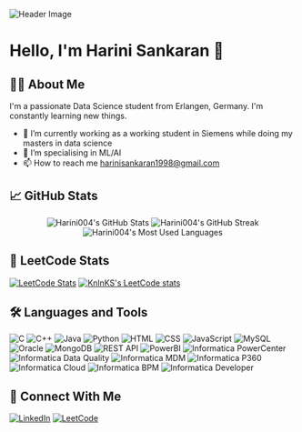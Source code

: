 
<!--
**Harini004/Harini004** is a ✨ _special_ ✨ repository because its `README.md` (this file) appears on your GitHub profile.

Here are some ideas to get you started:

- 🔭 I’m currently working on ...
- 🌱 I’m currently learning ...
- 👯 I’m looking to collaborate on ...
- 🤔 I’m looking for help with ...
- 💬 Ask me about ...
- 📫 How to reach me: ...
- 😄 Pronouns: ...
- ⚡ Fun fact: ...
-->
![Header Image](https://cdn.jsdelivr.net/gh/saadpasta/github-profile-readme-generator@1.5.0/src/assets/github-header.svg)

# Hello, I'm Harini Sankaran 👋

## 👨‍💻 About Me
I'm a passionate Data Science student from Erlangen, Germany. I'm constantly learning new things.

- 🔭 I’m currently working as a working student in Siemens while doing my masters in data science
- 🌱 I’m specialising in ML/AI
- 📫 How to reach me [harinisankaran1998@gmail.com](mailto:harinisankaran1998@gmail.com)


## 📈 GitHub Stats

<p align="center">
  <img src="https://github-readme-stats.vercel.app/api?username=Harini004&show_icons=true&hide_title=true&hide=prs&count_private=true&include_all_commits=true" alt="Harini004's GitHub Stats" />
  <img src="https://streak-stats.demolab.com/?user=Harini004" alt="Harini004's GitHub Streak" />
  <img src="https://github-readme-stats.vercel.app/api/top-langs/?username=Harini004&layout=compact" alt="Harini004's Most Used Languages" />
</p>

## 🧩 LeetCode Stats
[![LeetCode Stats](https://leetcard.jacoblin.cool/Harini004)](https://leetcode.com/Harini004)
[![KnlnKS's LeetCode stats](https://leetcode-stats-six.vercel.app/?username=Harini004&cn)](https://github.com/KnlnKS/leetcode-stats)

## 🛠️ Languages and Tools
![C](https://img.shields.io/badge/C-00599C?style=flat&logo=c&logoColor=white)
![C++](https://img.shields.io/badge/C%2B%2B-00599C?style=flat&logo=c%2B%2B&logoColor=white)
![Java](https://img.shields.io/badge/Java-007396?style=flat&logo=java&logoColor=white)
![Python](https://img.shields.io/badge/Python-3776AB?style=flat&logo=python&logoColor=white)
![HTML](https://img.shields.io/badge/HTML-E34F26?style=flat&logo=html5&logoColor=white)
![CSS](https://img.shields.io/badge/CSS-1572B6?style=flat&logo=css3&logoColor=white)
![JavaScript](https://img.shields.io/badge/JavaScript-F7DF1C?style=flat&logo=javascript&logoColor=black)
![MySQL](https://img.shields.io/badge/MySQL-4479A1?style=flat&logo=mysql&logoColor=white)
![Oracle](https://img.shields.io/badge/Oracle-F80000?style=flat&logo=oracle&logoColor=white)
![MongoDB](https://img.shields.io/badge/MongoDB-47A248?style=flat&logo=mongodb&logoColor=white)
![REST API](https://img.shields.io/badge/REST_API-00A5CF?style=flat&logo=api&logoColor=white)
![PowerBI](https://img.shields.io/badge/PowerBI-F2C811?style=flat&logo=powerbi&logoColor=black)
![Informatica PowerCenter](https://img.shields.io/badge/Informatica_PowerCenter-0033A0?style=flat&logo=informatica&logoColor=white)
![Informatica Data Quality](https://img.shields.io/badge/Informatica_Data_Quality-0033A0?style=flat&logo=informatica&logoColor=white)
![Informatica MDM](https://img.shields.io/badge/Informatica_MDM-0033A0?style=flat&logo=informatica&logoColor=white)
![Informatica P360](https://img.shields.io/badge/Informatica_P360-0033A0?style=flat&logo=informatica&logoColor=white)
![Informatica Cloud](https://img.shields.io/badge/Informatica_Cloud-0033A0?style=flat&logo=informatica&logoColor=white)
![Informatica BPM](https://img.shields.io/badge/Informatica_BPM-0033A0?style=flat&logo=informatica&logoColor=white)
![Informatica Developer](https://img.shields.io/badge/Informatica_Developer-0033A0?style=flat&logo=informatica&logoColor=white)



## 🔗 Connect With Me

[![LinkedIn](https://img.shields.io/badge/LinkedIn-0A66C2?style=flat&logo=linkedin&logoColor=white)](https://www.linkedin.com/in/harini-sankaran-a657a7182/)
[![LeetCode](https://img.shields.io/badge/LeetCode-FD7A1E?style=flat&logo=leetcode&logoColor=white)](https://leetcode.com/u/Harini004/)

